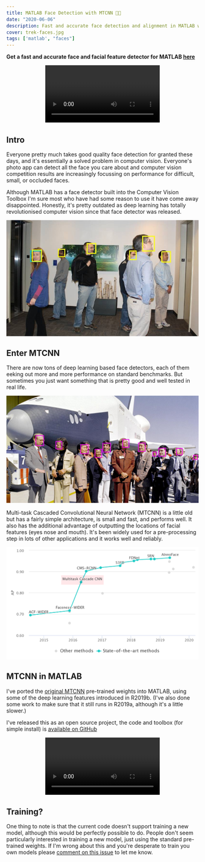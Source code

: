 ```yaml
---
title: MATLAB Face Detection with MTCNN 🔎😄
date: "2020-06-06"
description: Fast and accurate face detection and alignment in MATLAB with neural networks
cover: trek-faces.jpg
tags: ['matlab', "faces"]
---
```


__Get a fast and accurate face and facial feature detector for MATLAB [here](https://github.com/matlab-deep-learning/mtcnn-face-detection/releases)__

<p align="center">
<video controls src="pretty-good.mp4"></video>
</p>

## Intro

Everyone pretty much takes good quality face detection for granted these days, and it's essentially a solved problem in computer vision. Everyone's photo app can detect all the face you care about and computer vision competition results are increasingly focussing on performance for difficult, small, or occluded faces.

Although MATLAB has a face detector built into the Computer Vision Toolbox I'm sure most who have had some reason to use it have come away disappointed. Honestly, it's pretty outdated as deep learning has totally revolutionised computer vision since that face detector was released.

![MATLAB's face detection in yellow, MTCNN in teal.](compare.jpg)

## Enter MTCNN

There are now tons of deep learning based face detectors, each of them eeking out more and more performance on standard benchmarks. But sometimes you just want something that is pretty good and well tested in real life.

![Image source: NASA](trek-faces.jpg)

Multi-task Cascaded Convolutional Neural Network (MTCNN) is a little old but has a fairly simple architecture, is small and fast, and performs well. It also has the additional advantage of outputting the locations of facial features (eyes nose and mouth). It's been widely used for a pre-processing step in lots of other applications and it works well and reliably.

![Multitask Cascade CNN (MTCNN) was state of the art in 2016 and is still pretty good for most faces.](sota.png)

## MTCNN in MATLAB

I've ported the [original MTCNN](https://kpzhang93.github.io/MTCNN_face_detection_alignment/) pre-trained weights into MATLAB, using some of the deep learning features introduced in R2019b. (I've also done some work to make sure that it still runs in R2019a, although it's a little slower.)

I've released this as an open source project, the code and toolbox (for simple install) is [available on GitHub](https://github.com/matlab-deep-learning/mtcnn-face-detection)

<p align="center">
<video controls src="crowd.mp4"></video>
</p>

## Training?

One thing to note is that the current code doesn't support training a new model, although this would be perfectly possible to do. People don't seem particularly interested in training a new model, just using the standard pre-trained weights. If I'm wrong about this and you're desperate to train you own models please [comment on this issue](https://github.com/matlab-deep-learning/mtcnn-face-detection/issues/1) to let me know.
